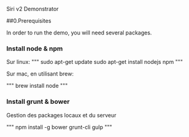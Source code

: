 Siri v2 Demonstrator

##0.Prerequisites

In order to run the demo, you will need several packages.

### Install node & npm

Sur linux:
"""
sudo apt-get update
sudo apt-get install nodejs npm
"""

Sur mac, en utilisant brew:

"""
brew install node
"""

### Install grunt & bower

Gestion des packages locaux et du serveur

"""
npm install -g bower grunt-cli gulp
"""
